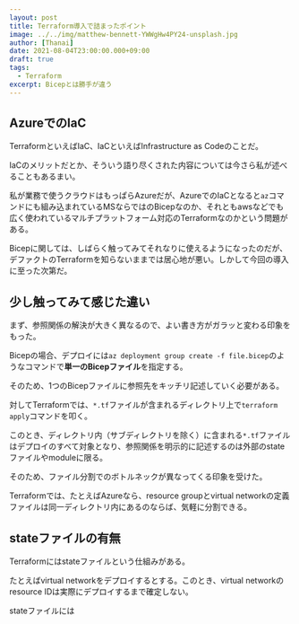 ```yaml
---
layout: post
title: Terraform導入で詰まったポイント
image: ../../img/matthew-bennett-YWWgHw4PY24-unsplash.jpg
author: [Thanai]
date: 2021-08-04T23:00:00.000+09:00
draft: true
tags:
  - Terraform
excerpt: Bicepとは勝手が違う
---
```


## AzureでのIaC

TerraformといえばIaC、IaCといえばInfrastructure as Codeのことだ。

IaCのメリットだとか、そういう語り尽くされた内容については今さら私が述べることもあるまい。

私が業務で使うクラウドはもっぱらAzureだが、AzureでのIaCとなると`az`コマンドにも組み込まれているMSならではのBicepなのか、それともawsなどでも広く使われているマルチプラットフォーム対応のTerraformなのかという問題がある。

Bicepに関しては、しばらく触ってみてそれなりに使えるようになったのだが、デファクトのTerraformを知らないままでは居心地が悪い。しかして今回の導入に至った次第だ。

## 少し触ってみて感じた違い

まず、参照関係の解決が大きく異なるので、よい書き方がガラッと変わる印象をもった。

Bicepの場合、デプロイには`az deployment group create -f file.bicep`のようなコマンドで**単一のBicepファイル**を指定する。

そのため、1つのBicepファイルに参照先をキッチリ記述していく必要がある。

対してTerraformでは、`*.tf`ファイルが含まれるディレクトリ上で`terraform apply`コマンドを叩く。

このとき、ディレクトリ内（サブディレクトリを除く）に含まれる`*.tf`ファイルはデプロイのすべて対象となり、参照関係を明示的に記述するのは外部のstateファイルやmoduleに限る。

そのため、ファイル分割でのボトルネックが異なってくる印象を受けた。

Terraformでは、たとえばAzureなら、resource groupとvirtual networkの定義ファイルは同一ディレクトリ内にあるのならば、気軽に分割できる。

## stateファイルの有無

Terraformにはstateファイルという仕組みがある。

たとえばvirtual networkをデプロイするとする。このとき、virtual networkのresource IDは実際にデプロイするまで確定しない。

stateファイルには
